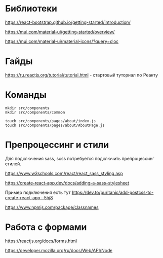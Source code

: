# Библиотеки
https://react-bootstrap.github.io/getting-started/introduction/

https://mui.com/material-ui/getting-started/overview/

https://mui.com/material-ui/material-icons/?query=cloc

# Гайды

https://ru.reactjs.org/tutorial/tutorial.html - стартовый туториал по Реакту

# Команды
```
mkdir src/components
mkdir src/components/common

touch src/components/pages/about/index.js
touch src/components/pages/about/AboutPage.js

```

# Препроцессинг и стили

Для подключения sass, scss потребуется подключить препроцессинг стилей.

https://www.w3schools.com/react/react_sass_styling.asp

https://create-react-app.dev/docs/adding-a-sass-stylesheet

Пример подключения есть тут https://dev.to/puritanic/add-postcss-to-create-react-app--5hj8


https://www.npmjs.com/package/classnames


# Работа с формами

https://reactjs.org/docs/forms.html

https://developer.mozilla.org/ru/docs/Web/API/Node